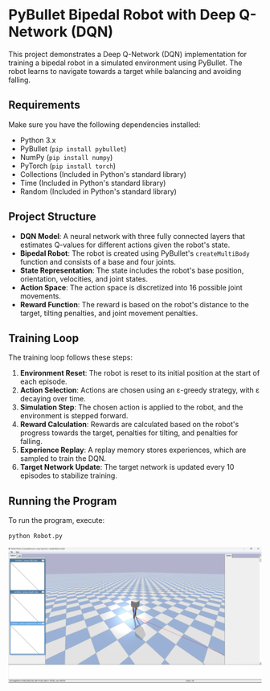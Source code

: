 # PyBullet Bipedal Robot with Deep Q-Network (DQN)

This project demonstrates a Deep Q-Network (DQN) implementation for training a bipedal robot in a simulated environment using PyBullet. The robot learns to navigate towards a target while balancing and avoiding falling.

## Requirements

Make sure you have the following dependencies installed:

- Python 3.x
- PyBullet (`pip install pybullet`)
- NumPy (`pip install numpy`)
- PyTorch (`pip install torch`)
- Collections (Included in Python's standard library)
- Time (Included in Python's standard library)
- Random (Included in Python's standard library)

## Project Structure

- **DQN Model**: A neural network with three fully connected layers that estimates Q-values for different actions given the robot's state.
- **Bipedal Robot**: The robot is created using PyBullet's `createMultiBody` function and consists of a base and four joints.
- **State Representation**: The state includes the robot's base position, orientation, velocities, and joint states.
- **Action Space**: The action space is discretized into 16 possible joint movements.
- **Reward Function**: The reward is based on the robot's distance to the target, tilting penalties, and joint movement penalties.

## Training Loop

The training loop follows these steps:

1. **Environment Reset**: The robot is reset to its initial position at the start of each episode.
2. **Action Selection**: Actions are chosen using an ε-greedy strategy, with ε decaying over time.
3. **Simulation Step**: The chosen action is applied to the robot, and the environment is stepped forward.
4. **Reward Calculation**: Rewards are calculated based on the robot's progress towards the target, penalties for tilting, and penalties for falling.
5. **Experience Replay**: A replay memory stores experiences, which are sampled to train the DQN.
6. **Target Network Update**: The target network is updated every 10 episodes to stabilize training.

## Running the Program

To run the program, execute:

```bash
python Robot.py
```
![alt text](image.png)